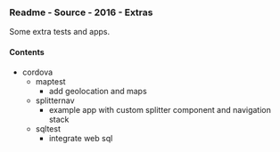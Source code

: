 ### Readme - Source - 2016 - Extras

Some extra tests and apps.

#### Contents
* cordova
  * maptest
    * add geolocation and maps
  * splitternav
    * example app with custom splitter component and navigation stack
  * sqltest
    * integrate web sql
